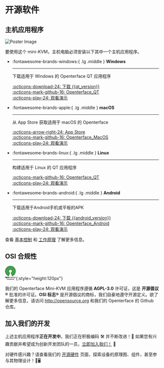 # 开源软件

## 主机应用程序

<div class="container">
    <img src="/images/product/win_qt_app.jpg" alt="Poster Image" class="poster-image-shadow">
</div>

要使用这个 mini-KVM，主机电脑必须安装以下其中一个主机应用程序。

<div class="grid cards" markdown>

-   :fontawesome-brands-windows:{ .lg .middle } __Windows__

    ---

    下载适用于 Windows 的 Openterface QT 应用程序

    [:octicons-download-24: 下载 {{qt_version}}](https://github.com/TechxArtisanStudio/Openterface_QT/releases/download/{{qt_version}}/openterfaceQT.windows.amd64.exe)  <br>
    [:octicons-mark-github-16: Openterface_QT](https://github.com/TechxArtisanStudio/Openterface_QT)  <br>
    [:octicons-play-24: 观看演示](https://youtu.be/ERzpGtRvP2o?si=e9k402f0nxsD8o2j)

-   :fontawesome-brands-apple:{ .lg .middle } __macOS__

    ---

    从 App Store 获取适用于 macOS 的 Openterface

    [:octicons-arrow-right-24: App Store](http://appstore.com/mac/openterface) <br>
    [:octicons-mark-github-16: Openterface_MacOS](https://github.com/TechxArtisanStudio/Openterface_MacOS)  <br>
    [:octicons-play-24: 观看演示](https://youtu.be/m7OpUem0zqY?si=tclfl0Jl77tmE6_e)

-   :fontawesome-brands-linux:{ .lg .middle } __Linux__

    ---

    构建适用于 Linux 的 QT 应用程序

    [:octicons-mark-github-16: Openterface_QT](https://github.com/TechxArtisanStudio/Openterface_QT)  <br>
    [:octicons-play-24: 观看演示](https://youtu.be/_ScpI6TC0Pk?si=FSg7A2zmST8QbFec)

-   :fontawesome-brands-android:{ .lg .middle } __Android__

    ---

    下载适用于Android手机或平板的APK

    [:octicons-download-24: 下载 {{android_version}}](https://github.com/TechxArtisanStudio/Openterface_Android/releases/download/{{android_version}}/OpenterfaceAndroid.apk)  <br>
    [:octicons-mark-github-16: Openterface_Android](https://github.com/TechxArtisanStudio/Openterface_Android)  <br>
    [:octicons-play-24: 观看演示](https://x.com/TechxArtisan/status/1825460088922071398)

</div>

查看 [基本控制](/basic) 和 [工作原理](/how-it-works) 了解更多信息。

## OSI 合规性

![Open Source Initiative®](images/trademark/open-source-initiative.svg){:style="height:120px"}

我们的 Openterface Mini-KVM 应用程序遵循 **AGPL-3.0** 许可证，这是 **开源倡议®** 批准的许可证。**OSI 标志®** 是开源倡议的商标，我们自豪地遵守开源定义。欲了解更多信息，请访问 http://opensource.org 和我们的 Openterface 的 Github 仓库。

## 加入我们的开发

上述主机应用程序**正在开发中**。我们正在积极编码 🛠️ 并不断改进！💪 如果您有兴趣贡献并希望成为创新开发团队的一员，[立即加入我们！](mailto:info@techxartisan.com) 🚀

对硬件感兴趣？请查看我们的 [开源硬件](/open-hardware) 页面，探索设备的原理图、组件，甚至参与其物理设计！🔧🖥️